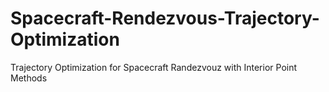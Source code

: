 # Spacecraft-Rendezvous-Trajectory-Optimization
Trajectory Optimization for Spacecraft Randezvouz with Interior Point Methods
